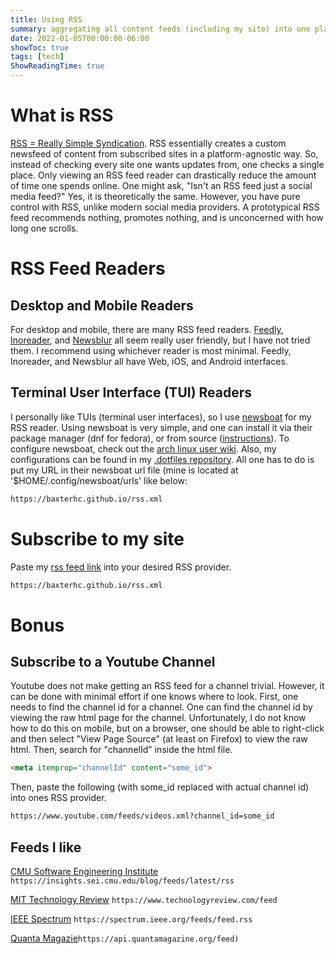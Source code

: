 ```yaml
---
title: Using RSS
summary: aggregating all content feeds (including my site) into one place
date: 2022-01-05T00:00:00-06:00
showToc: true
tags: [tech]
ShowReadingTime: true
---
```


# What is RSS
[RSS = Really Simple Syndication](https://en.wikipedia.org/wiki/RSS).
RSS essentially creates a custom newsfeed of content from subscribed sites in a platform-agnostic way.
So, instead of checking every site one wants updates from, one checks a single place.
Only viewing an RSS feed reader can drastically reduce the amount of time one spends online.
One might ask, "Isn't an RSS feed just a social media feed?"
Yes, it is theoretically the same.
However, you have pure control with RSS, unlike modern social media providers.
A prototypical RSS feed recommends nothing, promotes nothing, and is unconcerned with how long one scrolls.

# RSS Feed Readers
## Desktop and Mobile Readers
For desktop and mobile, there are many RSS feed readers.
[Feedly](https://feedly.com/), [Inoreader](https://www.inoreader.com/), and [Newsblur](https://www.newsblur.com/) all seem really user friendly, but I have not tried them.
I recommend using whichever reader is most minimal.
Feedly, Inoreader, and Newsblur all have Web, iOS, and Android interfaces.

## Terminal User Interface (TUI) Readers
I personally like TUIs (terminal user interfaces), so I use [newsboat](https://newsboat.org/) for my RSS reader.
Using newsboat is very simple, and one can install it via their package manager (dnf for fedora), or from source ([instructions](https://github.com/newsboat/newsboat)).
To configure newsboat, check out the [arch linux user wiki](https://wiki.archlinux.org/title/Newsboat). Also, my configurations can be found in my [.dotfiles repository](https://github.com/baxterhc/.dotfiles/blob/master/.config/newsboat/config).
All one has to do is put my URL in their newsboat url file (mine is located at '$HOME/.config/newsboat/urls' like below:
``` sh
https://baxterhc.github.io/rss.xml
```

# Subscribe to my site
Paste my [rss feed link](https://baxterhc.github.io/rss.xml) into your desired RSS provider.
``` sh
https://baxterhc.github.io/rss.xml
```

# Bonus
## Subscribe to a Youtube Channel
Youtube does not make getting an RSS feed for a channel trivial.
However, it can be done with minimal effort if one knows where to look.
First, one needs to find the channel id for a channel.
One can find the channel id by viewing the raw html page for the channel.
Unfortunately, I do not know how to do this on mobile, but on a browser, one should be able to right-click and then select "View Page Source" (at least on Firefox) to view the raw html.
Then, search for "channelId" inside the html file.

``` html
<meta itemprop="channelId" content="some_id">
```
Then, paste the following (with some_id replaced with actual channel id) into ones RSS provider.
``` sh
https://www.youtube.com/feeds/videos.xml?channel_id=some_id
```

## Feeds I like
[CMU Software Engineering Institute](https://insights.sei.cmu.edu/blog) ```https://insights.sei.cmu.edu/blog/feeds/latest/rss```

[MIT Technology Review](https://www.technologyreview.com/) ```https://www.technologyreview.com/feed```

[IEEE Spectrum](https://spectrum.ieee.org) ```https://spectrum.ieee.org/feeds/feed.rss```

[Quanta Magazie](https://www.quantamagazine.org/)```https://api.quantamagazine.org/feed)```
